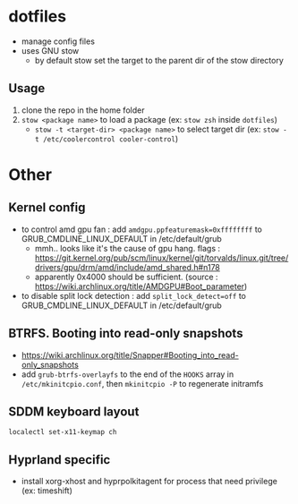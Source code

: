 # dotfiles

- manage config files
- uses GNU stow
  - by default stow set the target to the parent dir of the stow directory

## Usage

1. clone the repo in the home folder
2. `stow <package name>` to load a package (ex: `stow zsh` inside `dotfiles`)
   - `stow -t <target-dir> <package name>` to select target dir (ex: `stow -t /etc/coolercontrol cooler-control`)

# Other

## Kernel config

- to control amd gpu fan : add `amdgpu.ppfeaturemask=0xffffffff` to GRUB_CMDLINE_LINUX_DEFAULT in /etc/default/grub
  - mmh.. looks like it's the cause of gpu hang. flags : https://git.kernel.org/pub/scm/linux/kernel/git/torvalds/linux.git/tree/drivers/gpu/drm/amd/include/amd_shared.h#n178
  - apparently 0x4000 should be sufficient. (source : https://wiki.archlinux.org/title/AMDGPU#Boot_parameter)
- to disable split lock detection : add `split_lock_detect=off` to GRUB_CMDLINE_LINUX_DEFAULT in /etc/default/grub

## BTRFS. Booting into read-only snapshots

- https://wiki.archlinux.org/title/Snapper#Booting_into_read-only_snapshots
- add `grub-btrfs-overlayfs` to the end of the `HOOKS` array in `/etc/mkinitcpio.conf`, then `mkinitcpio -P` to regenerate initramfs

## SDDM keyboard layout

```
localectl set-x11-keymap ch
```

## Hyprland specific

- install xorg-xhost and hyprpolkitagent for process that need privilege (ex: timeshift)
